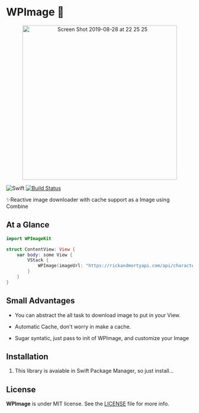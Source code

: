 # WPImage 🗾
<p align="center">
    <img width="417" alt="Screen Shot 2019-08-28 at 22 25 25" src="https://user-images.githubusercontent.com/32227073/66255734-99cf8680-e75d-11e9-9e13-6fc6905f8ec9.png">
</p>

![Swift](https://img.shields.io/badge/Swift-5.0-orange.svg)
[![Build Status](https://travis-ci.org/ViniciusDeep/CBuilder.svg?branch=master)](https://travis-ci.org/ViniciusDeep/CBuilder)

✨Reactive image downloader with cache support as a Image using Combine

## At a Glance

```swift
import WPImageKit

struct ContentView: View {
    var body: some View {
        VStack {
            WPImage(imageUrl: "https://rickandmortyapi.com/api/character/avatar/1.jpeg", placeholder: "placeholder")
        }
    }
}
```

## Small Advantages

* You can abstract the all task to download image to put in your View.

* Automatic Cache, don't worry in make a cache.

* Sugar syntatic, just pass to init of WPImage, and customize your Image


## Installation
1. This library is avaiable in Swift Package Manager, so just install...
 

## License

**WPImage** is under MIT license. See the [LICENSE](LICENSE) file for more info.
